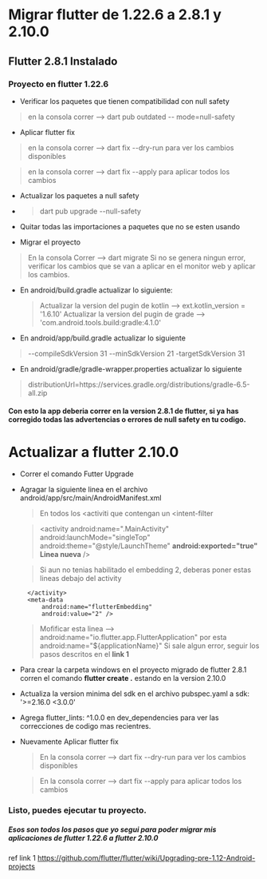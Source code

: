 

# Migrar flutter de 1.22.6 a 2.8.1 y 2.10.0

## Flutter 2.8.1 Instalado

### Proyecto en flutter 1.22.6

* Verificar los paquetes que tienen compatibilidad con null safety 
> en la consola correr --> dart pub outdated --    mode=null-safety
* Aplicar flutter fix
 >en la consola correr --> dart fix --dry-run para ver los cambios disponibles
 
 >en la consola correr --> dart fix --apply para aplicar todos los cambios

* Actualizar los paquetes a null safety
* > dart pub upgrade --null-safety

* Quitar todas las importaciones a paquetes que no se esten usando
* Migrar el proyecto
>En la consola Correr --> dart migrate 
  Si no se genera ningun error, verificar los cambios que se van a aplicar en el monitor web y aplicar los cambios.
  
* En android/build.gradle actualizar lo siguiente:
  >Actualizar la version del pugin de kotlin --> ext.kotlin_version = '1.6.10' 
  Actualizar la version del pugin de grade --> 'com.android.tools.build:gradle:4.1.0'

* En android/app/build.gradle actualizar lo siguiente
 > --compileSdkVersion 31
  --minSdkVersion 21
  -targetSdkVersion 31

* En android/gradle/gradle-wrapper.properties actualizar lo siguiente
 > distributionUrl=https\://services.gradle.org/distributions/gradle-6.5-all.zip

#### Con esto la app deberia correr en la version 2.8.1 de flutter, si ya has corregido todas las advertencias o errores de null safety en tu codigo.


# Actualizar a flutter 2.10.0

* Correr el comando Futter Upgrade
* Agragar la siguiente linea en el archivo android/app/src/main/AndroidManifest.xml
  >En todos los <activiti que contengan un <intent-filter
                                                          
  > <activity
            android:name=".MainActivity"
            android:launchMode="singleTop"
            android:theme="@style/LaunchTheme"
            **android:exported="true" Linea nueva** />

  > Si aun no tenias habilitado el embedding 2, deberas poner estas lineas debajo del activity
 
  >  </activity>
        </activity>
        <meta-data
            android:name="flutterEmbedding"
            android:value="2" />
 
  > Mofificar esta linea --> android:name="io.flutter.app.FlutterApplication" por esta android:name="${applicationName}"
  >Si sale algun error, seguir los pasos descritos en el **link 1**

* Para crear la carpeta windows en el proyecto migrado de flutter 2.8.1  corren el comando **flutter create .** estando en la version 2.10.0

* Actualiza la version minima del sdk en el archivo pubspec.yaml a 
   sdk: '>=2.16.0 <3.0.0'
* Agrega flutter_lints: ^1.0.0 en dev_dependencies para ver las correcciones de codigo mas recientres.
* Nuevamente Aplicar flutter fix
  >En la consola correr --> dart fix --dry-run para ver los cambios disponibles
  
  >En la consola correr --> dart fix --apply para aplicar todos los cambios

### Listo, puedes ejecutar tu proyecto.

##### Esos son todos los pasos que yo segui para poder migrar mis aplicaciones de flutter 1.22.6 a flutter 2.10.0

ref link 1
https://github.com/flutter/flutter/wiki/Upgrading-pre-1.12-Android-projects
